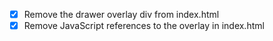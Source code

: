 - [x] Remove the drawer overlay div from index.html
- [x] Remove JavaScript references to the overlay in index.html
